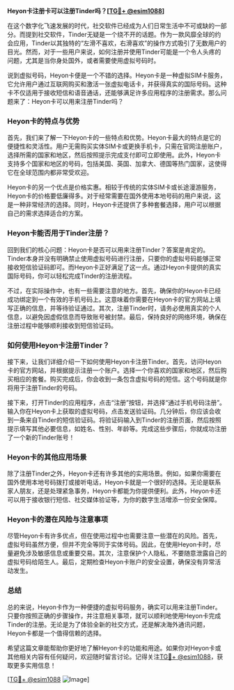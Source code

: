 **Heyon卡注册卡可以注册Tinder吗？[[TG💪+ @esim1088](https://t.me/s/esim1088)]**

在这个数字化飞速发展的时代，社交软件已经成为人们日常生活中不可或缺的一部分。而提到社交软件，Tinder无疑是一个绕不开的话题。作为一款风靡全球的约会应用，Tinder以其独特的“左滑不喜欢，右滑喜欢”的操作方式吸引了无数用户的目光。然而，对于一些用户来说，如何注册并使用Tinder可能是一个令人头疼的问题，尤其是当你身处国外，或者需要使用虚拟号码时。

说到虚拟号码，Heyon卡便是一个不错的选择。Heyon卡是一种虚拟SIM卡服务，它允许用户通过互联网购买和激活一张虚拟电话卡，并获得真实的国际号码。这种卡不仅适用于接收短信和语音通话，还能够满足许多应用程序的注册需求。那么问题来了：Heyon卡可以用来注册Tinder吗？

### Heyon卡的特点与优势

首先，我们来了解一下Heyon卡的一些特点和优势。Heyon卡最大的特点是它的便捷性和灵活性。用户无需购买实体SIM卡或更换手机卡，只需在官网注册账户，选择所需的国家和地区，然后按照提示完成支付即可立即使用。此外，Heyon卡支持多个国家和地区的号码，包括美国、英国、加拿大、德国等热门国家，这使得它在全球范围内都非常受欢迎。

Heyon卡的另一个优点是价格实惠。相较于传统的实体SIM卡或长途漫游服务，Heyon卡的价格要低廉得多。对于经常需要在国外使用本地号码的用户来说，这是一种非常经济的选择。同时，Heyon卡还提供了多种套餐选择，用户可以根据自己的需求选择适合的方案。

### Heyon卡能否用于Tinder注册？

回到我们的核心问题：Heyon卡是否可以用来注册Tinder？答案是肯定的。Tinder本身并没有明确禁止使用虚拟号码进行注册，只要你的虚拟号码能够正常接收短信验证码即可。而Heyon卡正好满足了这一点。通过Heyon卡提供的真实国际号码，你可以轻松完成Tinder的注册流程。

不过，在实际操作中，也有一些需要注意的地方。首先，确保你的Heyon卡已经成功绑定到一个有效的手机号码上。这意味着你需要在Heyon卡的官方网站上填写正确的信息，并等待验证通过。其次，注册Tinder时，请务必使用真实的个人信息，以避免因虚假信息而导致账号被封禁。最后，保持良好的网络环境，确保在注册过程中能够顺利接收到短信验证码。

### 如何使用Heyon卡注册Tinder？

接下来，让我们详细介绍一下如何使用Heyon卡注册Tinder。首先，访问Heyon卡的官方网站，并根据提示注册一个账户。选择一个你喜欢的国家和地区，然后购买相应的套餐。购买完成后，你会收到一条包含虚拟号码的短信。这个号码就是你将用于注册Tinder的号码。

接下来，打开Tinder的应用程序，点击“注册”按钮，并选择“通过手机号码注册”。输入你在Heyon卡上获取的虚拟号码，点击发送验证码。几分钟后，你应该会收到一条来自Tinder的短信验证码。将验证码输入到Tinder的注册页面，然后按照提示填写其他必要信息，如姓名、性别、年龄等。完成这些步骤后，你就成功注册了一个新的Tinder账号！

### Heyon卡的其他应用场景

除了注册Tinder之外，Heyon卡还有许多其他的实用场景。例如，如果你需要在国外使用本地号码拨打或接听电话，Heyon卡就是一个很好的选择。无论是联系家人朋友，还是处理紧急事务，Heyon卡都能为你提供便利。此外，Heyon卡还可以用于接收银行短信、社交媒体验证等，为你的数字生活增添一份安全保障。

### Heyon卡的潜在风险与注意事项

尽管Heyon卡有许多优点，但在使用过程中也需要注意一些潜在的风险。首先，虚拟号码虽然方便，但并不完全等同于实体号码。因此，在使用Heyon卡时，尽量避免涉及敏感信息或重要交易。其次，注意保护个人隐私，不要随意泄露自己的虚拟号码给陌生人。最后，定期检查Heyon卡账户的安全设置，确保没有异常活动发生。

### 总结

总的来说，Heyon卡作为一种便捷的虚拟号码服务，确实可以用来注册Tinder。只要你按照正确的步骤操作，并注意相关事项，就可以顺利地使用Heyon卡完成Tinder的注册。无论是为了体验全新的社交方式，还是解决海外通讯问题，Heyon卡都是一个值得信赖的选择。

希望这篇文章能帮助你更好地了解Heyon卡的功能和用途。如果你对Heyon卡或其他相关内容有任何疑问，欢迎随时留言讨论。记得关注[TG💪+ @esim1088](https://t.me/s/esim1088)，获取更多实用信息！

[[TG💪+ @esim1088](https://t.me/s/esim1088) ![Image](https://i.postimg.cc/4NQfJmqS/Snipaste-2025-05-13-00-14-12.png)]